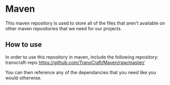 # Maven
This maven repository is used to store all of the files that aren't available on other maven repositories that we need for our projects.

## How to use
In order to use this repository in maven, include the following repository:
    <repository>
            <id>tranxcraft-repo</id>
            <url>https://github.com/TranxCraft/Maven/raw/master/</url>
    </repository>
    
You can then reference any of the dependancies that you need like you would otherwise.
